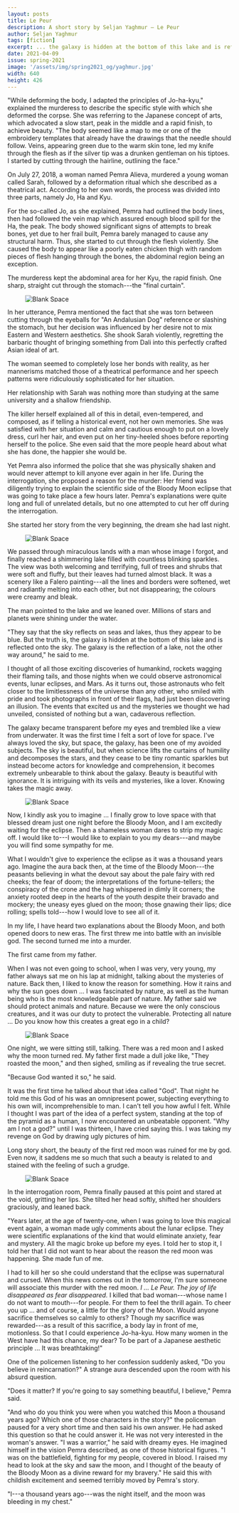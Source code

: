 ```yaml
---
layout: posts
title: Le Peur
description: A short story by Seljan Yaghmur – Le Peur
author: Seljan Yaghmur
tags: [fiction]
excerpt: ... the galaxy is hidden at the bottom of this lake and is reflected onto the sky ...
date: 2021-04-09
issue: spring-2021
image: '/assets/img/spring2021_og/yaghmur.jpg'
width: 640
height: 426
---
```



"While deforming the body, I adapted the principles of Jo-ha-kyu,"
explained the murderess to describe the specific style with which she
deformed the corpse. She was referring to the Japanese concept of arts,
which advocated a slow start, peak in the middle and a rapid finish, to
achieve beauty. "The body seemed like a map to me or one of the
embroidery templates that already have the drawings that the needle
should follow. Veins, appearing green due to the warm skin tone, led my
knife through the flesh as if the silver tip was a drunken gentleman on
his tiptoes. I started by cutting through the hairline, outlining the
face."

On July 27, 2018, a woman named Pemra Alieva, murdered a young woman
called Sarah, followed by a deformation ritual which she described as a
theatrical act. According to her own words, the process was divided into
three parts, namely Jo, Ha and Kyu.

For the so-called Jo, as she explained, Pemra had outlined the body
lines, then had followed the vein map which assured enough blood spill
for the Ha, the peak. The body showed significant signs of attempts to
break bones, yet due to her frail built, Pemra barely managed to cause
any structural harm. Thus, she started to cut through the flesh
violently. She caused the body to appear like a poorly eaten chicken
thigh with random pieces of flesh hanging through the bones, the
abdominal region being an exception.

The murderess kept the abdominal area for her Kyu, the rapid finish. One
sharp, straight cut through the stomach---the "final curtain".

<figure class="my-4 py-3 ">
  <img src="{{ '/assets/img/dinkus.png' | prepend: site.baseurl }}" class="d-block mx-auto" alt="Blank Space" style="max-height:15px;" />
</figure>

In her utterance, Pemra mentioned the fact that she was torn between
cutting through the eyeballs for "An Andalusian Dog" reference or
slashing the stomach, but her decision was influenced by her desire not
to mix Eastern and Western aesthetics. She shook Sarah violently,
regretting the barbaric thought of bringing something from Dali into
this perfectly crafted Asian ideal of art.

The woman seemed to completely lose her bonds with reality, as her
mannerisms matched those of a theatrical performance and her speech
patterns were ridiculously sophisticated for her situation.

Her relationship with Sarah was nothing more than studying at the same
university and a shallow friendship.

The killer herself explained all of this in detail, even-tempered, and
composed, as if telling a historical event, not her own memories. She
was satisfied with her situation and calm and cautious enough to put on
a lovely dress, curl her hair, and even put on her tiny-heeled shoes
before reporting herself to the police. She even said that the more
people heard about what she has done, the happier she would be.

Yet Pemra also informed the police that she was physically shaken and
would never attempt to kill anyone ever again in her life. During the
interrogation, she proposed a reason for the murder: Her friend was
diligently trying to explain the scientific side of the Bloody Moon
eclipse that was going to take place a few hours later. Pemra's
explanations were quite long and full of unrelated details, but no one
attempted to cut her off during the interrogation.

She started her story from the very beginning, the dream she had last
night.

<figure class="my-4 py-3 ">
  <img src="{{ '/assets/img/dinkus.png' | prepend: site.baseurl }}" class="d-block mx-auto" alt="Blank Space" style="max-height:15px;" />
</figure>

We passed through miraculous lands with a man whose image I forgot, and
finally reached a shimmering lake filled with countless blinking
sparkles. The view was both welcoming and terrifying, full of trees and
shrubs that were soft and fluffy, but their leaves had turned almost
black. It was a scenery like a Falero painting---all the lines and
borders were softened, wet and radiantly melting into each other, but
not disappearing; the colours were creamy and bleak.

The man pointed to the lake and we leaned over. Millions of stars and
planets were shining under the water.

"They say that the sky reflects on seas and lakes, thus they appear to
be blue. But the truth is, the galaxy is hidden at the bottom of this
lake and is reflected onto the sky. The galaxy is the reflection of a
lake, not the other way around," he said to me.

I thought of all those exciting discoveries of humankind, rockets
wagging their flaming tails, and those nights when we could observe
astronomical events, lunar eclipses, and Mars. As it turns out, those
astronauts who felt closer to the limitlessness of the universe than any
other, who smiled with pride and took photographs in front of their
flags, had just been discovering an illusion. The events that excited us
and the mysteries we thought we had unveiled, consisted of nothing but a
wan, cadaverous reflection.

The galaxy became transparent before my eyes and trembled like a view
from underwater. It was the first time I felt a sort of love for space.
I've always loved the sky, but space, the galaxy, has been one of my
avoided subjects. The sky is beautiful, but when science lifts the
curtains of humility and decomposes the stars, and they cease to be tiny
romantic sparkles but instead become actors for knowledge and
comprehension, it becomes extremely unbearable to think about the
galaxy. Beauty is beautiful with ignorance. It is intriguing with its
veils and mysteries, like a lover. Knowing takes the magic away.

<figure class="my-4 py-3 ">
  <img src="{{ '/assets/img/dinkus.png' | prepend: site.baseurl }}" class="d-block mx-auto" alt="Blank Space" style="max-height:15px;" />
</figure>

Now, I kindly ask you to imagine ... I finally grow to love space with
that blessed dream just one night before the Bloody Moon, and I am
excitedly waiting for the eclipse. Then a shameless woman dares to strip
my magic off. I would like to---I would like to explain to you my
dears---and maybe you will find some sympathy for me.

What I wouldn't give to experience the eclipse as it was a thousand
years ago. Imagine the aura back then, at the time of the Bloody
Moon---the peasants believing in what the devout say about the pale
fairy with red cheeks; the fear of doom; the interpretations of the
fortune-tellers; the conspiracy of the crone and the hag whispered in
dimly lit corners; the anxiety rooted deep in the hearts of the youth
despite their bravado and mockery; the uneasy eyes glued on the moon;
those gnawing their lips; dice rolling; spells told---how I would love
to see all of it.

In my life, I have heard two explanations about the Bloody Moon, and
both opened doors to new eras. The first threw me into battle with an
invisible god. The second turned me into a murder.

The first came from my father.

When I was not even going to school, when I was very, very young, my
father always sat me on his lap at midnight, talking about the mysteries
of nature. Back then, I liked to know the reason for something. How it
rains and why the sun goes down ... I was fascinated by nature, as well
as the human being who is the most knowledgeable part of nature. My
father said we should protect animals and nature. Because we were the
only conscious creatures, and it was our duty to protect the vulnerable.
Protecting all nature ... Do you know how this creates a great ego in a
child?

<figure class="my-4 py-3 ">
  <img src="{{ '/assets/img/dinkus.png' | prepend: site.baseurl }}" class="d-block mx-auto" alt="Blank Space" style="max-height:15px;" />
</figure>

One night, we were sitting still, talking. There was a red moon and I
asked why the moon turned red. My father first made a dull joke like,
"They roasted the moon," and then sighed, smiling as if revealing the
true secret.

"Because God wanted it so," he said.

It was the first time he talked about that idea called "God". That night
he told me this God of his was an omnipresent power, subjecting
everything to his own will, incomprehensible to man. I can't tell you
how awful I felt. While I thought I was part of the idea of a perfect
system, standing at the top of the pyramid as a human, I now encountered
an unbeatable opponent. "Why am I not a god?" until I was thirteen, I
have cried saying this. I was taking my revenge on God by drawing ugly
pictures of him.

Long story short, the beauty of the first red moon was ruined for me by
god. Even now, it saddens me so much that such a beauty is related to
and stained with the feeling of such a grudge.

<figure class="my-4 py-3 ">
  <img src="{{ '/assets/img/dinkus.png' | prepend: site.baseurl }}" class="d-block mx-auto" alt="Blank Space" style="max-height:15px;" />
</figure>

In the interrogation room, Pemra finally paused at this point and stared
at the void, gritting her lips. She tilted her head softly, shifted her
shoulders graciously, and leaned back.

"Years later, at the age of twenty-one, when I was going to love this
magical event again, a woman made ugly comments about the lunar eclipse.
They were scientific explanations of the kind that would eliminate
anxiety, fear and mystery. All the magic broke up before my eyes. I told
her to stop it, I told her that I did not want to hear about the reason
the red moon was happening. She made fun of me.

I had to kill her so she could understand that the eclipse was
supernatural and cursed. When this news comes out in the tomorrow, I'm
sure someone will associate this murder with the red moon. *I ... Le
Peur. The joy of life disappeared as fear disappeared.* I killed that
bad woman---whose name I do not want to mouth---for people. For them to
feel the thrill again. To cheer you up ... and of course, a little for
the glory of the Moon. Would anyone sacrifice themselves so calmly to
others? Though my sacrifice was rewarded---as a result of this
sacrifice, a body lay in front of me, motionless. So that I could
experience Jo-ha-kyu. How many women in the West have had this chance,
my dear? To be part of a Japanese aesthetic principle ... It was
breathtaking!"

One of the policemen listening to her confession suddenly asked, "Do you
believe in reincarnation?" A strange aura descended upon the room with
his absurd question.

"Does it matter? If you're going to say something beautiful, I
believe," Pemra said.

"And who do you think you were when you watched this Moon a thousand
years ago? Which one of those characters in the story?" the policeman
paused for a very short time and then said his own answer. He had asked
this question so that he could answer it. He was not very interested in
the woman's answer. "I was a warrior," he said with dreamy eyes. He
imagined himself in the vision Pemra described, as one of those
historical figures. "I was on the battlefield, fighting for my people,
covered in blood. I raised my head to look at the sky and saw the moon,
and I thought of the beauty of the Bloody Moon as a divine reward for my
bravery." He said this with childish excitement and seemed terribly
moved by Pemra's story.

"I---a thousand years ago---was the night itself, and the moon was
bleeding in my chest."
